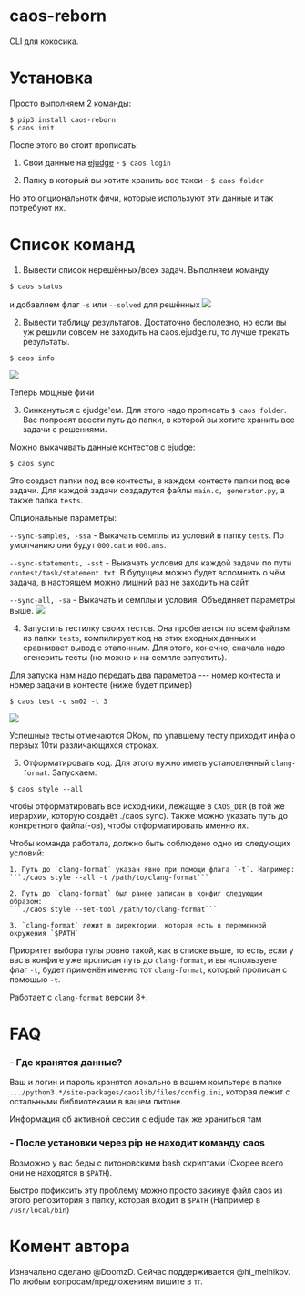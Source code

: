 # caos-reborn

CLI для кокосика.

# Установка
 Просто выполняем 2 команды:

```
$ pip3 install caos-reborn
$ caos init
```

 После этого во стоит прописать:


 1) Свои данные на [ejudge](https://caos.ejudge.ru/) - ```$ caos login```

 2) Папку в который вы хотите хранить все такси - ```$ caos folder```

 Но это опциональнотк фичи, которые используют эти данные и так потребуют их.

# Список команд

1. Вывести список нерешённых/всех задач. Выполняем команду

```$ caos status```

и добавляем флаг `-s` или `--solved` для решённых
![](examples/status.png)

2. Вывести таблицу результатов. Достаточно бесполезно, но если вы уж решили совсем не заходить на caos.ejudge.ru, то лучше трекать результаты.

```$ caos info```

![](examples/standings.png)

Теперь мощные фичи

3. Синкануться с ejudge'ем. Для этого надо прописать ```$ caos folder```. Вас попросят ввести путь до папки, в которой вы хотите хранить все задачи с решениями.

Можно выкачивать данные контестов с [ejudge](https://caos.ejudge.ru/):

```$ caos sync```

Это создаст папки под все контесты, в каждом контесте папки под все задачи. Для каждой задачи создадутся файлы `main.c, generator.py`, а также папка `tests`.

Опциональные параметры:

```--sync-samples, -ssa``` - Выкачать семплы из условий в папку `tests`. По умолчанию они будут `000.dat` и `000.ans`.

```--sync-statements, -sst``` - Выкачать условия для каждой задачи по пути `contest/task/statement.txt`. В будущем можно будет вспомнить о чём задача, в настоящем можно лишний раз не заходить на сайт.

```--sync-all, -sa``` - Выкачать и семплы и условия. Объединяет параметры выше.
![](examples/sync.png)

4. Запустить тестилку своих тестов. Она пробегается по всем файлам из папки `tests`, компилирует код на этих входных данных и сравнивает вывод с эталонным. Для этого, конечно, сначала надо сгенерить тесты (но можно и на семпле запустить).

Для запуска нам надо передать два параметра --- номер контеста и номер задачи в контесте (ниже будет пример)

```$ caos test -c sm02 -t 3```

![](examples/test.png)

Успешные тесты отмечаются ОКом, по упавшему тесту приходит инфа о первых 10ти различающихся строках.

5. Отформатировать код. Для этого нужно иметь установленный `clang-format`. Запускаем:

```$ caos style --all```

чтобы отформатировать все исходники, лежащие в `CAOS_DIR` (в той же иерархии, которую создаёт ./caos
sync). Также можно указать путь до конкретного файла(-ов), чтобы отформатировать именно их.

Чтобы команда работала, должно быть соблюдено одно из следующих условий:

    1. Путь до `clang-format` указан явно при помощи флага `-t`. Например:
    ```./caos style --all -t /path/to/clang-format```

    2. Путь до `clang-format` был ранее записан в конфиг следующим образом:
    ```./caos style --set-tool /path/to/clang-format```

    3. `clang-format` лежит в директории, которая есть в переменной окружения `$PATH`

Приоритет выбора тулы ровно такой, как в списке выше, то есть, если у вас в конфиге уже прописан путь
до `clang-format`, и вы используете флаг `-t`, будет применён именно тот `clang-format`, который
прописан с помощью `-t`.

Работает с `clang-format` версии 8+.

# FAQ

### - Где хранятся данные?

Ваш и логин и пароль хранятся локально в вашем компьтере в папке ```.../python3.*/site-packages/caoslib/files/config.ini```, которая лежит с остальными библиотеками в вашем питоне.

Информация об активной сессии с edjude так же храниться там

### - После установки через pip не находит команду caos

Возможно у вас беды с питоновскими bash скриптами (Скорее всего они не находятся в `$PATH`).

Быстро пофиксить эту проблему можно просто закинув файл caos из этого репозитория в папку, которая входит в `$PATH` (Например в ```/usr/local/bin```)

# Комент автора

Изначально сделано @DoomzD. Сейчас поддерживается @hi_melnikov. По любым вопросам/предложениям пишите в тг.

